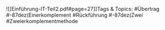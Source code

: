 
![[Einführung-IT-Teil2.pdf#page=27]]Tags & Topics:
   #Übertrag
   #-87dez(Einerkomplement
   #Rückführung
   #-87dez(Zwei
   #Zweierkomplementmethode